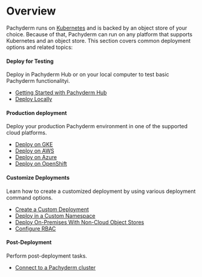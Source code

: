 # Overview

Pachyderm runs on [Kubernetes](http://kubernetes.io/) and is backed by an object
store of your choice. Because of that, Pachyderm can run on any platform that
supports Kubernetes and an object store. This section covers common deployment
options and related topics:

<div class="row">
  <div class="column-2">
    <div class="card-square mdl-card mdl-shadow--2dp">
      <div class="mdl-card__title mdl-card--expand">
        <h4 class="mdl-card__title-text">Deploy for Testing &nbsp;&nbsp;&nbsp;<i class="fa fa-rocket"></i></h4>
      </div>
      <div class="mdl-card__supporting-text">
        Deploy in Pachyderm Hub or on your local
        computer to test basic Pachyderm functionalityi.
      </div>
      <div class="mdl-card__actions mdl-card--border">
        <ul>
          <li><a href="../../pachub/pachub_getting_started/" class="mdl-button mdl-button--colored mdl-js-button mdl-js-ripple-effect">
          Getting Started with Pachyderm Hub
          </a>
          </li>
          <li><a href="../../getting_started/local_installation/" class="mdl-button mdl-button--colored mdl-js-button mdl-js-ripple-effect">
          Deploy Locally
          </a>
          </li>
        </ul>
      </div>
    </div>
  </div>
  <div class="column-2">
    <div class="card-square mdl-card mdl-shadow--2dp">
      <div class="mdl-card__title mdl-card--expand">
        <h4 class="mdl-card__title-text">Production deployment  &nbsp;&nbsp;&nbsp;<i class="fa fa-cogs"></i></h4>
      </div>
      <div class="mdl-card__supporting-text">
        Deploy your production Pachyderm environment in
        one of the supported cloud platforms.
      </div>
      <div class="mdl-card__actions mdl-card--border">
        <ul>
          <li><a href="google_cloud_platform/" class="mdl-button mdl-button--colored mdl-js-button mdl-js-ripple-effect">
          Deploy on GKE
          </a>
          </li>
          <li><a href="amazon_web_services/" class="mdl-button mdl-button--colored mdl-js-button mdl-js-ripple-effect">
          Deploy on AWS
          </a>
          </li>
          <li><a href="azure/" class="mdl-button mdl-button--colored mdl-js-button mdl-js-ripple-effect">
          Deploy on Azure
          </a>
          </li>
          <li><a href="openshift/" class="mdl-button mdl-button--colored mdl-js-button mdl-js-ripple-effect">
          Deploy on OpenShift
          </a>
          </li>
        </ul>
       </div>
     </div>
  </div>
</div>
<div class="row">
  <div class="column-2">
    <div class="card-square mdl-card mdl-shadow--2dp">
      <div class="mdl-card__title mdl-card--expand">
        <h4 class="mdl-card__title-text">Customize Deployments &nbsp;&nbsp;&nbsp;<i class="fa fa-book"></i></h4>
      </div>
      <div class="mdl-card__supporting-text">
        Learn how to create a customized deployment by
        using various deployment command options.
      </div>
      <div class="mdl-card__actions mdl-card--border">
        <ul>
           <li><a href="deploy_custom/" class="mdl-button mdl-button--colored mdl-js-button mdl-js-ripple-effect">
           Create a Custom Deployment
           </a>
           </li>
           <li><a href="namespaces/" class="mdl-button mdl-button--colored mdl-js-button mdl-js-ripple-effect">
           Deploy in a Custom Namespace
           </a>
           </li>
           <li><a href="non-cloud-object-stores/" class="mdl-button mdl-button--colored mdl-js-button mdl-js-ripple-effect">
           Deploy On-Premises With Non-Cloud Object Stores
           </a>
           </li>
           <li><a href="rbac/" class="mdl-button mdl-button--colored mdl-js-button mdl-js-ripple-effect">
           Configure RBAC
           </a>
           </li>
        </ul>
      </div>
    </div>
  </div>
<div class="row">
  <div class="column-2">
    <div class="card-square mdl-card mdl-shadow--2dp">
      <div class="mdl-card__title mdl-card--expand">
        <h4 class="mdl-card__title-text">Post-Deployment &nbsp;&nbsp;&nbsp;<i class="fa fa-flask"></i></h4>
      </div>
      <div class="mdl-card__supporting-text">
        Perform post-deployment tasks.
      </div>
      <div class="mdl-card__actions mdl-card--border">
        <ul>
           <li><a href="connect-to-cluster/" class="mdl-button mdl-button--colored mdl-js-button mdl-js-ripple-effect">
           Connect to a Pachyderm cluster
           </a>
           </li>
        </ul>
      </div>
    </div>
  </div>
</div>
